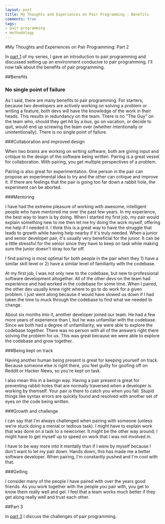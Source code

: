 ```yaml
---
layout: post
title: My Thoughts and Experiences on Pair Programming - Benefits
comments: true
tags:
- pair programming
- methodology
---
```


#My Thoughts and Experiences on Pair Programming: Part 2

In [part 1](../10/My-Thoughts-And-Experiences-On-Pair-Programming-Intro.html) of my series, I gave an introduction to pair programming and discussed setting up an environment conducive to pair programming. I'll now talk about the benefits of pair programming.

##Benefits

### No single point of failure

As I said, there are many benefits to pair programming. For starters, because two developers are actively working on solving a problem or writing a feature, both devs will have the knowledge of the work in their heads. This results in redundancy on the team. There is no "The Guy" on the team who, should they get hit by a bus, go on vacation, or decide to quit, would end up screwing the team over (whether intentionally or unintentionally). There is no single point of failure.

###Collaboration and improved design

When two brains are working on writing software, both are giving input and critique to the design of the software being written. Pairing is a great vessel for collaboration. With pairing, you get multiple perspectives of a problem.

Pairing is also great for experimentation. One person in the pair can propose an experimental idea to try and the other can critique and improve it. If there are feelings that the pair is going too far down a rabbit hole, the experiment can be aborted.

###Mentoring

I have had the extreme pleasure of working with awesome, intelligent people who have mentored me over the past few years. In my experience, the best way to learn is by doing. When I started my first job, my pair would explain something new to me then let me try doing the work myself, offering me help if I needed it. I think this is a great way to have the struggle that leads to growth while having help nearby if it's truly needed. When a junior and senior developer pair, it's usually very beneficial for the junior. It can be a little stressful for the senior since they have to keep on task while making sure the junior doesn't stray too far off.

I find pairing is most optimal for both people in the pair when they 1) have a similar skill level or 2) have a similar level of familiarity with the codebase. 

At my first job, I was not only new to the codebase, but new to professional software development altogether. All of the other devs on the team had experience and had worked in the codebase for some time. When I paired, the other dev usually knew right where to go to do work for a given problem. I just went along because it would have slowed us down if I had taken the time to muck through the codebase to find what we needed to change.

About six months into it, another developer joined our team. He had a few more years of experience than I, but he was unfamiliar with the codebase. Since we both had a degree of unfamiliarity, we were able to explore the codebase together. There was no person with all of the answers right there solving the problem for us. This was great because we were able to explore the codebase and grow together.

###Being kept on track

Having another human being present is great for keeping yourself on track. Because someone else is right there, you feel guilty for goofing off on Reddit or Hacker News, so you're kept on task. 

I also mean this in a benign way. Having a pair present is great for preventing rabbit-holes that are normally traversed when a developer is working by themself. Your pair is there to catch you when you fall. Stupid things like syntax errors are quickly found and resolved with another set of eyes on the code being written. 

###Growth and challenge

I can say that I'm always challenged when pairing with someone (unless we're stuck doing a menial or tedious task). I might have to explain work that was done on a task to a newcomer. It might be the other way around; I might have to get myself up to speed on work that I was not involved in.

I have to be way more into it mentally than if I were by myself because I don't want to let my pair down. Hands down, this has made me a better software developer. When pairing, I'm constantly pushed and I'm cool with that. 

###Gelling

I consider many of the people I have paired with over the years good friends. As you work together with the people you pair with, you get to know them really well and gel. I feel that a team works much better if they get along really well and trust each other.

##Part 3

In [part 3](../12/My-Thoughts-And-Experiences-On-Pair-Programming-Challenges.html) I discuss the challenges of pair programming.
